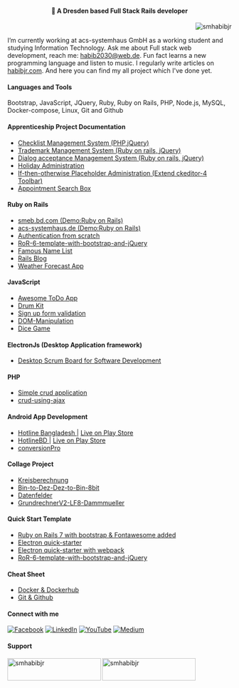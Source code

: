<h4 align="center">💫 A Dresden based Full Stack Rails developer</h4>

<!-- <h3 align="left">A Dresden based Ruby on Rails developer</h3> -->
<p align="right"> <img src="https://komarev.com/ghpvc/?username=smhabibjr&label=Profile%20views&color=0e75b6&style=flat" alt="smhabibjr" /> </p>

I’m currently working at acs-systemhaus GmbH as a working student and studying Information Technology. Ask me about Full stack web development, reach me: [habib2030@web.de](mailto:habib2030@web.de). Fun fact learns a new programming language and listen to music. I regularly write articles on [habibjr.com](https://www.habibjr.com/). And here you can find my all project which I've done yet.

#### Languages and Tools

 Bootstrap, JavaScript, JQuery, Ruby, Ruby on Rails, PHP, Node.js, MySQL, Docker-compose, Linux, Git and Github

#### Apprenticeship Project Documentation

- [Checklist Management System (PHP,jQuery)](https://github.com/smhabibjr/Apprenticeship-Project-Documentation/blob/main/ChecklistManagement.md)
- [Trademark Management System (Ruby on rails, jQuery)](https://github.com/smhabibjr/Apprenticeship-Project-Documentation/blob/main/TrademarkManagement.md)
- [Dialog acceptance Management System (Ruby on rails, jQuery)](https://github.com/smhabibjr/Apprenticeship-Project-Documentation/blob/main/DialogAcceptanceManagement.md)
- [Holiday Administration](https://github.com/smhabibjr/Apprenticeship-Project-Documentation/blob/main/HolidayAdministration.md)
- [If-then-otherwise Placeholder Administration (Extend ckeditor-4 Toolbar)](https://github.com/smhabibjr/Apprenticeship-Project-Documentation/blob/main/If-then-otherwise-placeholder-administration.md)
- [Appointment Search Box](https://github.com/smhabibjr/Apprenticeship-Project-Documentation/blob/main/appointment-search-box.md)

#### Ruby on Rails

- [smeb.bd.com (Demo:Ruby on Rails)](https://github.com/smhabibjr/smeb.bd.com)
- [acs-systemhaus.de (Demo:Ruby on Rails)](https://github.com/smhabibjr/acs-systemhaus.de)
- [Authentication from scratch](https://github.com/smhabibjr/authentication_from_scratch-RoR)
- [RoR-6-template-with-bootstrap-and-jQuery](https://github.com/smhabibjr/RoR-6-template-with-bootstrap-and-jQuery)
- [Famous Name List](https://github.com/smhabibjr/crud-activestorage-simpleLogin-project-RoR)
- [Rails Blog](https://github.com/smhabibjr/blog-website-rails)
- [Weather Forecast App](https://github.com/smhabibjr/weather-app-using-OpenWeather-api)

#### JavaScript

- [ Awesome ToDo App ](https://github.com/smhabibjr/Awesome-Todo-List-using-jQuery)
- [ Drum Kit ](https://github.com/smhabibjr/Drum_Kit-javascript)
- [ Sign up form validation ](https://github.com/smhabibjr/sign-up-form-validation)
- [ DOM-Manipulation ](https://github.com/smhabibjr/all-js-project)
- [ Dice Game ](https://github.com/smhabibjr/dice-game)

#### ElectronJs (Desktop Application framework)

- [ Desktop Scrum Board for Software Development ](https://github.com/smhabibjr/Scrum-board-for-developers)

#### PHP

- [ Simple crud application ](https://github.com/smhabibjr/crud)
- [ crud-using-ajax ](https://github.com/smhabibjr/crud-using-ajax)


#### Android App Development

- [ Hotline Bangladesh ](https://github.com/smhabibjr/hotline_bangladesh)| [Live on Play Store](https://play.google.com/store/apps/details?id=com.xdarssoftco.hotlinebd)
- [ HotlineBD ](https://github.com/smhabibjr/hotlineBD) | [Live on Play Store](https://play.google.com/store/apps/details?id=com.xdarssoftco.conversionpro)
- [ conversionPro ](https://github.com/smhabibjr/conversionPro)

#### Collage Project

- [ Kreisberechnung ](https://github.com/smhabibjr/Kreisberechnung)
- [ Bin-to-Dez-Dez-to-Bin-8bit ](https://github.com/smhabibjr/Bin-to-Dez-Dez-to-Bin-8bit)
- [ Datenfelder ](https://github.com/smhabibjr/smhabibjr-LF8-Datenfelder)
- [ GrundrechnerV2-LF8-Dammmueller ](https://github.com/smhabibjr/GrundrechnerV2-LF8-Dammmueller)


#### Quick Start Template
- [ Ruby on Rails 7 with bootstrap & Fontawesome added ](https://github.com/smhabibjr/Ruby-on-Rails-Starter-using-importmap)
- [ Electron quick-starter ](https://github.com/smhabibjr/electron-quick-starter-with-mysql-connected)
- [ Electron quick-starter with webpack ](https://github.com/smhabibjr/electron-template-with-webpack-bootstrap-fontawesome-jquery)
- [ RoR-6-template-with-bootstrap-and-jQuery ](https://github.com/smhabibjr/RoR-6-template-with-bootstrap-and-jQuery)

#### Cheat Sheet
- [ Docker & Dockerhub ](https://github.com/smhabibjr/cheat-sheet/blob/main/2-docker-and-dockerhub.md)
- [ Git & Github ](https://github.com/smhabibjr/cheat-sheet/blob/main/1-git-and-github.md)


#### Connect with me

[![Facebook](https://img.shields.io/badge/Facebook-%231877F2.svg?logo=Facebook&logoColor=white)](https://facebook.com/smhabibjr) 
[![LinkedIn](https://img.shields.io/badge/LinkedIn-%230077B5.svg?logo=linkedin&logoColor=white)](https://linkedin.com/in/smhabibjr) 
[![YouTube](https://img.shields.io/badge/YouTube-%23FF0000.svg?logo=YouTube&logoColor=white)](https://youtube.com/c/HabibJr)
[![Medium](https://img.shields.io/badge/Medium-12100E?logo=medium&logoColor=white)](https://medium.com/@smhabibjr)

<h4 align="left">Support</h4>
<p><a href="https://www.buymeacoffee.com/smhabibjr"> <img align="left" src="https://cdn.buymeacoffee.com/buttons/v2/default-yellow.png" height="50" width="210" alt="smhabibjr" /></a>
<a href="https://paypal.me/habib2030"> <img align="left" src="https://img.shields.io/badge/PayPal-00457C" height="50" width="210" alt="smhabibjr" /></a>
</p>
<br>
